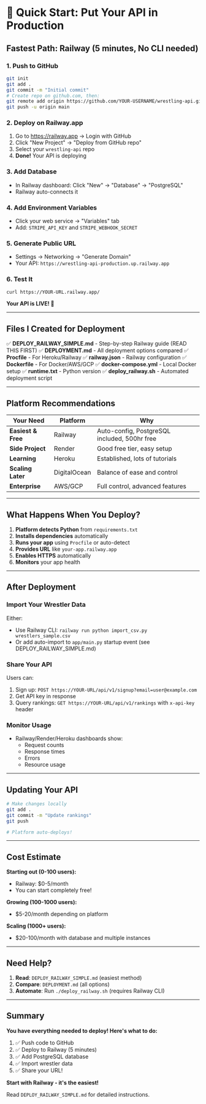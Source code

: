 # 🚀 Quick Start: Put Your API in Production

## Fastest Path: Railway (5 minutes, No CLI needed)

### 1. Push to GitHub
```bash
git init
git add .
git commit -m "Initial commit"
# Create repo on github.com, then:
git remote add origin https://github.com/YOUR-USERNAME/wrestling-api.git
git push -u origin main
```

### 2. Deploy on Railway.app
1. Go to https://railway.app → Login with GitHub
2. Click "New Project" → "Deploy from GitHub repo"
3. Select your `wrestling-api` repo
4. **Done!** Your API is deploying

### 3. Add Database
- In Railway dashboard: Click "New" → "Database" → "PostgreSQL"
- Railway auto-connects it

### 4. Add Environment Variables
- Click your web service → "Variables" tab
- Add: `STRIPE_API_KEY` and `STRIPE_WEBHOOK_SECRET`

### 5. Generate Public URL
- Settings → Networking → "Generate Domain"
- Your API: `https://wrestling-api-production.up.railway.app`

### 6. Test It
```bash
curl https://YOUR-URL.railway.app/
```

**Your API is LIVE! 🎉**

---

## Files I Created for Deployment

✅ **DEPLOY_RAILWAY_SIMPLE.md** - Step-by-step Railway guide (READ THIS FIRST)
✅ **DEPLOYMENT.md** - All deployment options compared
✅ **Procfile** - For Heroku/Railway
✅ **railway.json** - Railway configuration
✅ **Dockerfile** - For Docker/AWS/GCP
✅ **docker-compose.yml** - Local Docker setup
✅ **runtime.txt** - Python version
✅ **deploy_railway.sh** - Automated deployment script

---

## Platform Recommendations

| Your Need | Platform | Why |
|-----------|----------|-----|
| **Easiest & Free** | Railway | Auto-config, PostgreSQL included, 500hr free |
| **Side Project** | Render | Good free tier, easy setup |
| **Learning** | Heroku | Established, lots of tutorials |
| **Scaling Later** | DigitalOcean | Balance of ease and control |
| **Enterprise** | AWS/GCP | Full control, advanced features |

---

## What Happens When You Deploy?

1. **Platform detects Python** from `requirements.txt`
2. **Installs dependencies** automatically
3. **Runs your app** using `Procfile` or auto-detect
4. **Provides URL** like `your-app.railway.app`
5. **Enables HTTPS** automatically
6. **Monitors** your app health

---

## After Deployment

### Import Your Wrestler Data
Either:
- Use Railway CLI: `railway run python import_csv.py wrestlers_sample.csv`
- Or add auto-import to `app/main.py` startup event (see DEPLOY_RAILWAY_SIMPLE.md)

### Share Your API
Users can:
1. Sign up: `POST https://YOUR-URL/api/v1/signup?email=user@example.com`
2. Get API key in response
3. Query rankings: `GET https://YOUR-URL/api/v1/rankings` with `x-api-key` header

### Monitor Usage
- Railway/Render/Heroku dashboards show:
  - Request counts
  - Response times
  - Errors
  - Resource usage

---

## Updating Your API

```bash
# Make changes locally
git add .
git commit -m "Update rankings"
git push

# Platform auto-deploys!
```

---

## Cost Estimate

**Starting out (0-100 users):**
- Railway: $0-5/month
- You can start completely free!

**Growing (100-1000 users):**
- $5-20/month depending on platform

**Scaling (1000+ users):**
- $20-100/month with database and multiple instances

---

## Need Help?

1. **Read**: `DEPLOY_RAILWAY_SIMPLE.md` (easiest method)
2. **Compare**: `DEPLOYMENT.md` (all options)
3. **Automate**: Run `./deploy_railway.sh` (requires Railway CLI)

---

## Summary

**You have everything needed to deploy! Here's what to do:**

1. ✅ Push code to GitHub
2. ✅ Deploy to Railway (5 minutes)
3. ✅ Add PostgreSQL database
4. ✅ Import wrestler data
5. ✅ Share your URL!

**Start with Railway - it's the easiest!**

Read `DEPLOY_RAILWAY_SIMPLE.md` for detailed instructions.
